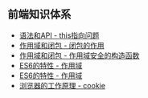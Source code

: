 <!--
 * @Author: zx
 * @Description: 
-->
## 前端知识体系


- [语法和API - this指向问题](https://github.com/N1kopapa/Blog/tree/master/1.this%E6%8C%87%E5%90%91%E9%97%AE%E9%A2%98)
- [作用域和闭包 - 闭包的作用](https://github.com/N1kopapa/Blog/issues/2)
- [作用域和闭包 - 作用域安全的构造函数](https://github.com/N1kopapa/Blog/issues/4)
- [ES6的特性 - 作用域](https://github.com/N1kopapa/Blog/issues/3)
- [ES6的特性 - 作用域](https://github.com/N1kopapa/Blog/issues/5)
- [浏览器的工作原理 - cookie](https://github.com/N1kopapa/Blog/issues/6)
